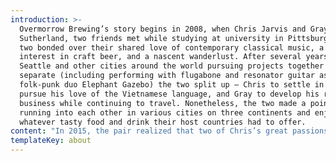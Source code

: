 ```yaml
---
introduction: >-
  Overmorrow Brewing’s story begins in 2008, when Chris Jarvis and Gray
  Sutherland, two friends met while studying at university in Pittsburgh. The
  two bonded over their shared love of contemporary classical music, a growing
  interest in craft beer, and a nascent wanderlust. After several years in
  Seattle and other cities around the world pursuing projects together and
  separate (including performing with flugabone and resonator guitar as
  folk-punk duo Elephant Gazebo) the two split up – Chris to settle in and
  pursue his love of the Vietnamese language, and Gray to develop his remote
  business while continuing to travel. Nonetheless, the two made a point of
  running into each other in various cities on three continents and enjoying
  whatever tasty food and drink their host countries had to offer.
content: "In 2015, the pair realized that two of Chris’s great passions – Vietnam and homebrewing – could come together and forge a place in the then-fledgling Hanoi craft beer scene. After years of developing his web consulting business, Gray was ready for a new challenge, his wanderings ended, and he joined Chris in Vietnam to begin working on their new project. Joined by Nam Tran and Noah Tanabe, two other travelers with roots in Vietnam, Japan, and America, our founders form a team that pairs global experiences with love for everything Vietnam has to offer.\r\n\nOur beers have taken similarly long journeys across the oceans and the years: They come from the moors of old Scotland, the mountains of traditional French mining country, and the forests and hop fields of modern West Coast America. Here, they have combined with ingredients from Vietnam’s cane fields, rice paddies, and mountain slopes. Just as we’ve gained from our travels, we like to think that these traditional styles gained something special as they made their way over here. Together, we’ve all found a home in Vietnam."
templateKey: about
---
```


